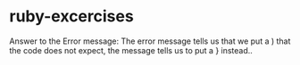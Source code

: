 # ruby-excercises


Answer to the Error message:
The error message tells us that we put a ) that the code does not expect, the message tells us to put a } instead..





